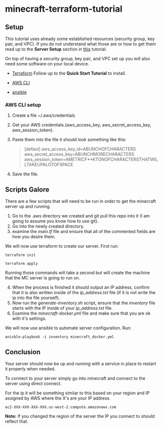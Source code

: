 # minecraft-terraform-tutorial

## Setup
This tutorial uses already some established resources (security group, key pair, and VPC). If you do not understand what those are or how to get them read up to the **Server Setup** section in [this]() tutorial.

On top of having a security group, key pair, and VPC set up you will also need some software on your local device.

* [Terraform](https://developer.hashicorp.com/terraform/tutorials/aws-get-started/install-cli) Follow up to the **Quick Start Tutorial** to install. 

* [AWS CLI](https://docs.aws.amazon.com/cli/latest/userguide/getting-started-install.html)

* [ansible](https://docs.ansible.com/ansible/latest/installation_guide/intro_installation.html)

### AWS CLI setup
1. Create a file ~/.aws/credentials
2. Get your AWS credentials.(aws_access_key, aws_secret_access_key, aws_session_token).
3. Paste them into the file it should look something like this:

    > [defaut]
    > aws_access_key_id=ABUNCHOFCHARACTERS
    >aws_secret_access_key=ABUNCHMORECHARACTERS
    >aws_session_token=AMETRICF**KTONOFCHARACTERSTHATWILLTAKEUPALOTOFSPACE
4. Save the file.

   

## Scripts Galore
There are a few scripts that will need to be run in order to get the minecraft server up and running.

1. Go to the .aws directory we created and git pull this repo into it (I am going to assume you know how to use git).
2. Go into the newly created directory.
3. examine the *main.tf* file and ensure that all of the commented fields are how you desire them.

We will now use terraform to create our server. First run:

    terraform init 

    terraform apply

Running those commands will take a second but will create the machine that the MC server is going to run on. 

4. When the process is finished it should output an IP address, confirm that it is also written inside of the *ip_address.txt* file (if it is not write the ip into the file yourself).
5. Now run the *generate-inventory.sh* script, ensure that the *inventory* file starts with the IP inside of your *ip_address.txt* file.
6. Examine the *minecraft-docker.yml* file and make sure that you are ok with it's settings.

We will now use ansible to automate server configuration. Run: 

    anisble-playbook -i inventory minecraft_docker.yml

## Conclusion

Your server should now be up and running with a service in place to restart it properly when needed. 

To connect to your server simply go into minecraft and connect to the server using direct connect.

For the ip it will be something similar to this based on your region and IP assigned by AWS where the X's are your IP address.

    ec2-XXX-XXX-XXX-XXX.us-west-2.compute.amazonaws.com

**Note:** If you changed the region of the server the IP you connect to should reflect that.